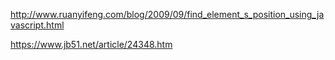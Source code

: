 http://www.ruanyifeng.com/blog/2009/09/find_element_s_position_using_javascript.html


https://www.jb51.net/article/24348.htm